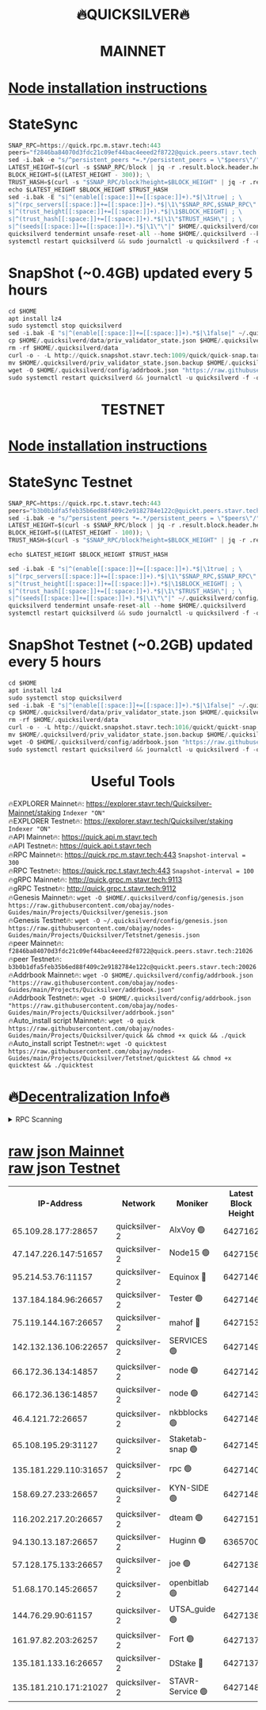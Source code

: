 <h1 align="center"> 🔥QUICKSILVER🔥</h1>

<h1 align="center"> MAINNET</h1>

[Node installation instructions](https://github.com/obajay/nodes-Guides/tree/main/Projects/Quicksilver)
=

# StateSync
```python
SNAP_RPC=https://quick.rpc.m.stavr.tech:443
peers="f2846ba84070d3fdc21c09ef44bac4eeed2f8722@quick.peers.stavr.tech:21026"
sed -i.bak -e "s/^persistent_peers *=.*/persistent_peers = \"$peers\"/" $HOME/.quicksilverd/config/config.toml
LATEST_HEIGHT=$(curl -s $SNAP_RPC/block | jq -r .result.block.header.height); \
BLOCK_HEIGHT=$((LATEST_HEIGHT - 300)); \
TRUST_HASH=$(curl -s "$SNAP_RPC/block?height=$BLOCK_HEIGHT" | jq -r .result.block_id.hash)
echo $LATEST_HEIGHT $BLOCK_HEIGHT $TRUST_HASH
sed -i.bak -E "s|^(enable[[:space:]]+=[[:space:]]+).*$|\1true| ; \
s|^(rpc_servers[[:space:]]+=[[:space:]]+).*$|\1\"$SNAP_RPC,$SNAP_RPC\"| ; \
s|^(trust_height[[:space:]]+=[[:space:]]+).*$|\1$BLOCK_HEIGHT| ; \
s|^(trust_hash[[:space:]]+=[[:space:]]+).*$|\1\"$TRUST_HASH\"| ; \
s|^(seeds[[:space:]]+=[[:space:]]+).*$|\1\"\"|" $HOME/.quicksilverd/config/config.toml
quicksilverd tendermint unsafe-reset-all --home $HOME/.quicksilverd --keep-addr-book
systemctl restart quicksilverd && sudo journalctl -u quicksilverd -f -o cat
```

# SnapShot (~0.4GB) updated every 5 hours
```python
cd $HOME
apt install lz4
sudo systemctl stop quicksilverd
sed -i.bak -E "s|^(enable[[:space:]]+=[[:space:]]+).*$|\1false|" ~/.quicksilverd/config/config.toml
cp $HOME/.quicksilverd/data/priv_validator_state.json $HOME/.quicksilverd/priv_validator_state.json.backup
rm -rf $HOME/.quicksilverd/data
curl -o - -L http://quick.snapshot.stavr.tech:1009/quick/quick-snap.tar.lz4 | lz4 -c -d - | tar -x -C $HOME/.quicksilverd --strip-components 2
mv $HOME/.quicksilverd/priv_validator_state.json.backup $HOME/.quicksilverd/data/priv_validator_state.json
wget -O $HOME/.quicksilverd/config/addrbook.json "https://raw.githubusercontent.com/obajay/nodes-Guides/main/Projects/Quicksilver/addrbook.json"
sudo systemctl restart quicksilverd && journalctl -u quicksilverd -f -o cat
```

<h1 align="center"> TESTNET</h1>

[Node installation instructions](https://github.com/obajay/nodes-Guides/tree/main/Projects/Quicksilver/Tetstnet)
=

# StateSync Testnet
```python
SNAP_RPC=https://quick.rpc.t.stavr.tech:443
peers="b3b0b1dfa5feb35b6ed88f409c2e9182784e122c@quickt.peers.stavr.tech:20026"
sed -i.bak -e "s/^persistent_peers *=.*/persistent_peers = \"$peers\"/" $HOME/.quicksilverd/config/config.toml
LATEST_HEIGHT=$(curl -s $SNAP_RPC/block | jq -r .result.block.header.height); \
BLOCK_HEIGHT=$((LATEST_HEIGHT - 100)); \
TRUST_HASH=$(curl -s "$SNAP_RPC/block?height=$BLOCK_HEIGHT" | jq -r .result.block_id.hash)

echo $LATEST_HEIGHT $BLOCK_HEIGHT $TRUST_HASH

sed -i.bak -E "s|^(enable[[:space:]]+=[[:space:]]+).*$|\1true| ; \
s|^(rpc_servers[[:space:]]+=[[:space:]]+).*$|\1\"$SNAP_RPC,$SNAP_RPC\"| ; \
s|^(trust_height[[:space:]]+=[[:space:]]+).*$|\1$BLOCK_HEIGHT| ; \
s|^(trust_hash[[:space:]]+=[[:space:]]+).*$|\1\"$TRUST_HASH\"| ; \
s|^(seeds[[:space:]]+=[[:space:]]+).*$|\1\"\"|" ~/.quicksilverd/config/config.toml
quicksilverd tendermint unsafe-reset-all --home $HOME/.quicksilverd
systemctl restart quicksilverd && sudo journalctl -u quicksilverd -f -o cat

```

# SnapShot Testnet (~0.2GB) updated every 5 hours
```python
cd $HOME
apt install lz4
sudo systemctl stop quicksilverd
sed -i.bak -E "s|^(enable[[:space:]]+=[[:space:]]+).*$|\1false|" ~/.quicksilverd/config/config.toml
cp $HOME/.quicksilverd/data/priv_validator_state.json $HOME/.quicksilverd/priv_validator_state.json.backup
rm -rf $HOME/.quicksilverd/data
curl -o - -L http://quickt.snapshot.stavr.tech:1016/quickt/quickt-snap.tar.lz4 | lz4 -c -d - | tar -x -C $HOME/.quicksilverd --strip-components 2
mv $HOME/.quicksilverd/priv_validator_state.json.backup $HOME/.quicksilverd/data/priv_validator_state.json
wget -O $HOME/.quicksilverd/config/addrbook.json "https://raw.githubusercontent.com/obajay/nodes-Guides/main/Projects/Quicksilver/Tetstnet/addrbook.json"
sudo systemctl restart quicksilverd && journalctl -u quicksilverd -f -o cat
```
 <h1 align="center"> Useful Tools</h1>

🔥EXPLORER Mainnet🔥:        https://explorer.stavr.tech/Quicksilver-Mainnet/staking    `Indexer "ON"` \
🔥EXPLORER Testnet🔥:        https://explorer.stavr.tech/Quicksilver/staking	        `Indexer "ON"` \
🔥API Mainnet🔥: 			 https://quick.api.m.stavr.tech \
🔥API Testnet🔥: 			 https://quick.api.t.stavr.tech \
🔥RPC Mainnet🔥:             https://quick.rpc.m.stavr.tech:443              `Snapshot-interval = 300` \
🔥RPC Testnet🔥:             https://quick.rpc.t.stavr.tech:443              `Snapshot-interval = 100` \
🔥gRPC Mainnet🔥:                    http://quick.grpc.m.stavr.tech:9113 \
🔥gRPC Testnet🔥:                    http://quick.grpc.t.stavr.tech:9112 \
🔥Genesis Mainnet🔥: `wget -O $HOME/.quicksilverd/config/genesis.json https://raw.githubusercontent.com/obajay/nodes-Guides/main/Projects/Quicksilver/genesis.json` \
🔥Genesis Testnet🔥: `wget -O ~/.quicksilverd/config/genesis.json https://raw.githubusercontent.com/obajay/nodes-Guides/main/Projects/Quicksilver/Tetstnet/genesis.json` \
🔥peer Mainnet🔥:					 `f2846ba84070d3fdc21c09ef44bac4eeed2f8722@quick.peers.stavr.tech:21026` \
🔥peer Testnet🔥:					 `b3b0b1dfa5feb35b6ed88f409c2e9182784e122c@quickt.peers.stavr.tech:20026` \
🔥Addrbook Mainnet🔥:    ```wget -O $HOME/.quicksilverd/config/addrbook.json "https://raw.githubusercontent.com/obajay/nodes-Guides/main/Projects/Quicksilver/addrbook.json"``` \
🔥Addrbook Testnet🔥:    ```wget -O $HOME/.quicksilverd/config/addrbook.json "https://raw.githubusercontent.com/obajay/nodes-Guides/main/Projects/Quicksilver/addrbook.json"``` \
🔥Auto_install script Mainnet🔥: ```wget -O quick https://raw.githubusercontent.com/obajay/nodes-Guides/main/Projects/Quicksilver/quick && chmod +x quick && ./quick``` \
🔥Auto_install script Testnet🔥: ```wget -O quicktest https://raw.githubusercontent.com/obajay/nodes-Guides/main/Projects/Quicksilver/Tetstnet/quicktest && chmod +x quicktest && ./quicktest```

🔥[Decentralization Info](https://github.com/obajay/StateSync-snapshots/tree/main/Projects/Quicksilver/Decentralization)🔥
=

<details>
<summary>RPC Scanning</summary>

<h2 align="center"> We scan nodes in real time every 4 hours. And we provide the final result of RPC endpoints.
We cannot influence the operation of these nodes in any way. </h2>


```python
If Voting Power is higher than 0 --> then the Node is a validator of the network and may be subject to attack and be a potential threat to the chain.
```
```python
We marked such validators with a red symbol
```

</details>

[raw json Mainnet](https://rpc-check.quickm.stavr.tech/quickm/rpc-quickm-result.json) \
[raw json Testnet](https://github.com/obajay/StateSync-snapshots/tree/main/Projects/Quicksilver/Rpc-Check-Testnet)
=


<table><tr><th>IP-Address</th><th>Network</th><th>Moniker</th><th>Latest Block Height</th><th>Earliest Block Height</th><th>Catching Up</th><th>Tx Index</th><th>Voting Power</th><th>Scan Time</th></tr><tr><td>65.109.28.177:28657</td><td>quicksilver-2</td><td>AlxVoy 🟢</td><td>6427162</td><td>3562001</td><td>False</td><td>off</td><td>0</td><td>2024-03-16T21:55:49.111247720UTC</td></tr><tr><td>47.147.226.147:51657</td><td>quicksilver-2</td><td>Node15 🟢</td><td>6427156</td><td>5151648</td><td>False</td><td>off</td><td>0</td><td>2024-03-16T21:55:15.907767368UTC</td></tr><tr><td>95.214.53.76:11157</td><td>quicksilver-2</td><td>Equinox 🔴</td><td>6427146</td><td>5322496</td><td>False</td><td>on</td><td>215790</td><td>2024-03-16T21:54:18.437024074UTC</td></tr><tr><td>137.184.184.96:26657</td><td>quicksilver-2</td><td>Tester 🟢</td><td>6427146</td><td>5550692</td><td>False</td><td>off</td><td>0</td><td>2024-03-16T21:54:19.270461070UTC</td></tr><tr><td>75.119.144.167:26657</td><td>quicksilver-2</td><td>mahof 🔴</td><td>6427153</td><td>5654794</td><td>False</td><td>on</td><td>287749</td><td>2024-03-16T21:54:58.228216574UTC</td></tr><tr><td>142.132.136.106:22657</td><td>quicksilver-2</td><td>SERVICES 🟢</td><td>6427149</td><td>5920001</td><td>False</td><td>on</td><td>0</td><td>2024-03-16T21:54:37.071034625UTC</td></tr><tr><td>66.172.36.134:14857</td><td>quicksilver-2</td><td>node 🟢</td><td>6427142</td><td>5950756</td><td>False</td><td>on</td><td>0</td><td>2024-03-16T21:53:56.260363996UTC</td></tr><tr><td>66.172.36.136:14857</td><td>quicksilver-2</td><td>node 🟢</td><td>6427143</td><td>5950756</td><td>False</td><td>on</td><td>0</td><td>2024-03-16T21:53:59.080704310UTC</td></tr><tr><td>46.4.121.72:26657</td><td>quicksilver-2</td><td>nkbblocks 🟢</td><td>6427148</td><td>6056301</td><td>False</td><td>on</td><td>0</td><td>2024-03-16T21:54:27.763395959UTC</td></tr><tr><td>65.108.195.29:31127</td><td>quicksilver-2</td><td>Staketab-snap 🟢</td><td>6427145</td><td>6075001</td><td>False</td><td>off</td><td>0</td><td>2024-03-16T21:54:12.005337655UTC</td></tr><tr><td>135.181.229.110:31657</td><td>quicksilver-2</td><td>rpc 🟢</td><td>6427140</td><td>6133480</td><td>False</td><td>on</td><td>0</td><td>2024-03-16T21:53:42.906568712UTC</td></tr><tr><td>158.69.27.233:26657</td><td>quicksilver-2</td><td>KYN-SIDE 🟢</td><td>6427148</td><td>6159001</td><td>False</td><td>on</td><td>0</td><td>2024-03-16T21:54:32.429849307UTC</td></tr><tr><td>116.202.217.20:26657</td><td>quicksilver-2</td><td>dteam 🟢</td><td>6427151</td><td>6169501</td><td>False</td><td>on</td><td>0</td><td>2024-03-16T21:54:47.721372706UTC</td></tr><tr><td>94.130.13.187:26657</td><td>quicksilver-2</td><td>Huginn 🟢</td><td>6365700</td><td>6231630</td><td>False</td><td>on</td><td>0</td><td>2024-03-16T21:54:37.308223495UTC</td></tr><tr><td>57.128.175.133:26657</td><td>quicksilver-2</td><td>joe 🟢</td><td>6427138</td><td>6246344</td><td>False</td><td>on</td><td>0</td><td>2024-03-16T21:53:29.835316703UTC</td></tr><tr><td>51.68.170.145:26657</td><td>quicksilver-2</td><td>openbitlab 🟢</td><td>6427144</td><td>6309483</td><td>False</td><td>on</td><td>0</td><td>2024-03-16T21:54:03.451800451UTC</td></tr><tr><td>144.76.29.90:61157</td><td>quicksilver-2</td><td>UTSA_guide 🟢</td><td>6427138</td><td>6316825</td><td>False</td><td>on</td><td>0</td><td>2024-03-16T21:53:27.517712015UTC</td></tr><tr><td>161.97.82.203:26257</td><td>quicksilver-2</td><td>Fort 🟢</td><td>6427137</td><td>6365727</td><td>False</td><td>on</td><td>0</td><td>2024-03-16T21:53:22.362533348UTC</td></tr><tr><td>135.181.133.16:26657</td><td>quicksilver-2</td><td>DStake 🔴</td><td>6427137</td><td>6378597</td><td>False</td><td>on</td><td>79272</td><td>2024-03-16T21:53:26.905737547UTC</td></tr><tr><td>135.181.210.171:21027</td><td>quicksilver-2</td><td>STAVR-Service 🟢</td><td>6427148</td><td>6424001</td><td>False</td><td>on</td><td>0</td><td>2024-03-16T21:54:32.782007145UTC</td></tr></table>
